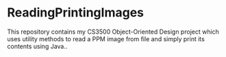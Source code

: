 # ReadingPrintingImages
This repository contains my CS3500 Object-Oriented Design project which uses utility methods to read a PPM image from file and simply print its contents using Java..
